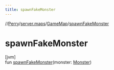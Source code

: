 ```yaml
---
title: spawnFakeMonster
---
```

//[Perry](../../../index.html)/[server.maps](../index.html)/[GameMap](index.html)/[spawnFakeMonster](spawn-fake-monster.html)



# spawnFakeMonster



[jvm]\
fun [spawnFakeMonster](spawn-fake-monster.html)(monster: [Monster](../../server.life/-monster/index.html))




